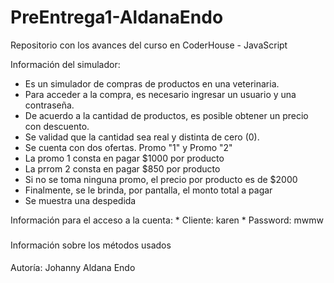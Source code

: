 # PreEntrega1-AldanaEndo
Repositorio con los avances del curso en CoderHouse - JavaScript

Información del simulador:
* Es un simulador de compras de productos en una veterinaria.
* Para acceder a la compra, es necesario ingresar un usuario y una contraseña.
* De acuerdo a la cantidad de productos, es posible obtener un precio con descuento.
* Se validad que la cantidad sea real y distinta de cero (0).
* Se cuenta con dos ofertas. Promo "1" y Promo "2"
* La promo 1 consta en pagar $1000 por producto
* La prrom 2 consta en pagar $850 por producto
* Si no se toma ninguna promo, el precio por producto es de $2000
* Finalmente, se le brinda, por pantalla, el monto total a pagar
* Se muestra una despedida

Información para el acceso a la cuenta:
    * Cliente: karen
    * Password: mwmw

###
Información sobre los métodos usados





#### 
Autoría: Johanny Aldana Endo
